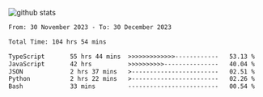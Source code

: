 
![github stats](https://github-readme-stats.vercel.app/api?username=realmahd1&show_icons=true&theme=codeSTACKr&hide_rank=true&count_private=true)

<!--START_SECTION:waka-->

```txt
From: 30 November 2023 - To: 30 December 2023

Total Time: 104 hrs 54 mins

TypeScript       55 hrs 44 mins  >>>>>>>>>>>>>------------   53.13 %
JavaScript       42 hrs          >>>>>>>>>>---------------   40.04 %
JSON             2 hrs 37 mins   >------------------------   02.51 %
Python           2 hrs 22 mins   >------------------------   02.26 %
Bash             33 mins         -------------------------   00.54 %
```

<!--END_SECTION:waka-->
